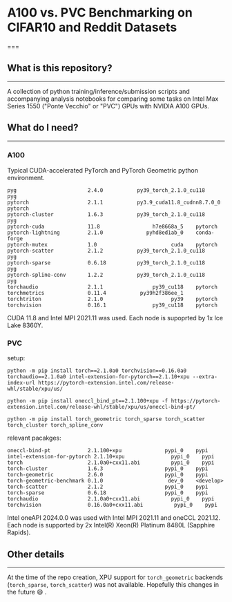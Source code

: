 # A100 vs. PVC Benchmarking on CIFAR10 and Reddit Datasets
===

## What is this repository?
---

A collection of python training/inference/submission scripts and accompanying
analysis notebooks for comparing some tasks on Intel Max Series 1550 ("Ponte
Vecchio" or "PVC") GPUs with NVIDIA A100 GPUs. 

## What do I need?
---

### A100
Typical CUDA-accelerated PyTorch and PyTorch Geometric python environment.

```
pyg                       2.4.0           py39_torch_2.1.0_cu118    pyg
pytorch                   2.1.1           py3.9_cuda11.8_cudnn8.7.0_0    pytorch
pytorch-cluster           1.6.3           py39_torch_2.1.0_cu118    pyg
pytorch-cuda              11.8                 h7e8668a_5    pytorch
pytorch-lightning         2.1.0              pyhd8ed1ab_0    conda-forge
pytorch-mutex             1.0                        cuda    pytorch
pytorch-scatter           2.1.2           py39_torch_2.1.0_cu118    pyg
pytorch-sparse            0.6.18          py39_torch_2.1.0_cu118    pyg
pytorch-spline-conv       1.2.2           py39_torch_2.1.0_cu118    pyg
torchaudio                2.1.1                py39_cu118    pytorch
torchmetrics              0.11.4           py39h2f386ee_1
torchtriton               2.1.0                      py39    pytorch
torchvision               0.16.1               py39_cu118    pytorch
```

CUDA 11.8 and Intel MPI 2021.11 was used. Each node is supoprted by 1x Ice Lake
8360Y.

### PVC
setup:
```
python -m pip install torch==2.1.0a0 torchvision==0.16.0a0 torchaudio==2.1.0a0 intel-extension-for-pytorch==2.1.10+xpu --extra-index-url https://pytorch-extension.intel.com/release-whl/stable/xpu/us/

python -m pip install oneccl_bind_pt==2.1.100+xpu -f https://pytorch-extension.intel.com/release-whl/stable/xpu/us/oneccl-bind-pt/

python -m pip install torch_geometric torch_sparse torch_scatter torch_cluster torch_spline_conv
```

relevant pacakges:
```
oneccl-bind-pt            2.1.100+xpu              pypi_0    pypi
intel-extension-for-pytorch 2.1.10+xpu               pypi_0    pypi
torch                     2.1.0a0+cxx11.abi          pypi_0    pypi
torch-cluster             1.6.3                    pypi_0    pypi
torch-geometric           2.6.0                    pypi_0    pypi
torch-geometric-benchmark 0.1.0                     dev_0    <develop>
torch-scatter             2.1.2                    pypi_0    pypi
torch-sparse              0.6.18                   pypi_0    pypi
torchaudio                2.1.0a0+cxx11.abi          pypi_0    pypi
torchvision               0.16.0a0+cxx11.abi          pypi_0    pypi
```

Intel oneAPI 2024.0.0 was used with Intel MPI 2021.11 and oneCCL 2021.12. Each
node is supported by 2x Intel(R) Xeon(R) Platinum 8480L (Sapphire Rapids).

## Other details
---
At the time of the repo creation, XPU support for `torch_geometric`
backends (`torch_sparse`, `torch_scatter`) was not available. Hopefully this
changes in the future :smile: .

